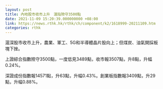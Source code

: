 ```yaml
---
layout: post
title: 內地股市收市上升　滬指險守3500點
date: 2021-11-09 15:20:39.000000000 +08:00
link: https://news.rthk.hk/rthk/ch/component/k2/1618999-20211109.htm
categories: rthk
---
```


滬深股市收市上升，農業、軍工、5G和半導體晶片股向上；但煤炭、油氣開採板塊下挫。

上證綜合指數險守3500點，一度低見3489點，收市報3507點，升8點，升幅0.24%。

深證成份指數報14571點，升63點，升幅0.43%。創業板指數報3409點，升29點，升幅0.88%。
